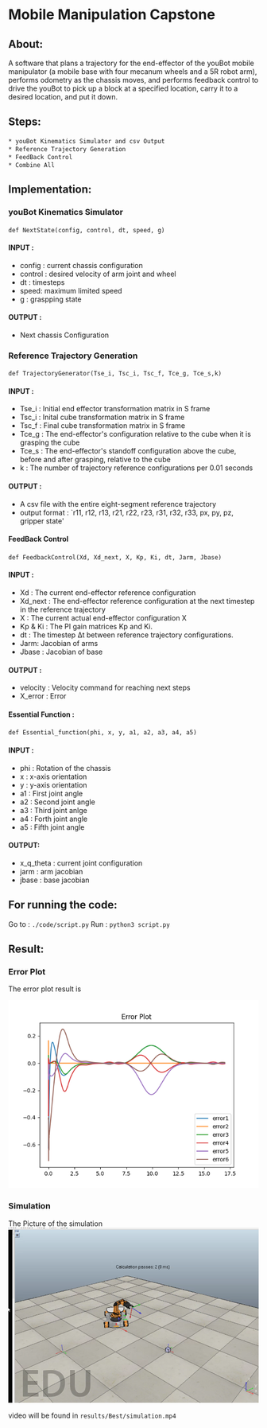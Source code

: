 # Mobile Manipulation Capstone

## About:

A software that plans a trajectory for the end-effector of the youBot mobile manipulator (a mobile base with four mecanum wheels and a 5R robot arm), performs odometry as the chassis moves, and performs feedback control to drive the youBot to pick up a block at a specified location, carry it to a desired location, and put it down.

## Steps:
    * youBot Kinematics Simulator and csv Output
    * Reference Trajectory Generation
    * FeedBack Control
    * Combine All

## Implementation:

### youBot Kinematics Simulator
`def NextState(config, control, dt, speed, g)`

#### INPUT :
 * config : current chassis configuration
 * control : desired velocity of arm joint and wheel
 * dt : timesteps
* speed: maximum limited speed
 * g : graspping state
    
#### OUTPUT : 
* Next chassis Configuration

### Reference Trajectory Generation
`def TrajectoryGenerator(Tse_i, Tsc_i, Tsc_f, Tce_g, Tce_s,k)`

#### INPUT :
* Tse_i : Initial end effector transformation matrix in S frame
* Tsc_i : Inital cube transformation matrix in S frame
* Tsc_f : Final cube transformation matrix in S frame
* Tce_g : The end-effector's configuration relative to the cube when it is grasping the cube
* Tce_s : The end-effector's standoff configuration above the cube, before and after grasping, relative to the cube
* k : The number of trajectory reference configurations per 0.01 seconds

#### OUTPUT :
* A csv file with the entire eight-segment reference trajectory
* output format : `r11, r12, r13, r21, r22, r23, r31, r32, r33, px, py, pz, gripper state'

#### FeedBack Control
`def FeedbackControl(Xd, Xd_next, X, Kp, Ki, dt, Jarm, Jbase)`

#### INPUT :
* Xd : The current end-effector reference configuration
* Xd_next : The end-effector reference configuration at the next timestep in the reference trajectory
* X : The current actual end-effector configuration X
* Kp & Ki : The PI gain matrices Kp and Ki.
* dt : The timestep Δt between reference trajectory configurations.
* Jarm: Jacobian of arms
* Jbase : Jacobian of base

#### OUTPUT :
* velocity : Velocity command for reaching next steps
* X_error : Error 

#### Essential Function :
`def Essential_function(phi, x, y, a1, a2, a3, a4, a5)`
         
#### INPUT :
* phi : Rotation of the chassis
* x : x-axis orientation
* y : y-axis orientation
* a1 : First joint angle
* a2 : Second joint angle
* a3 : Third joint anlge
* a4 : Forth joint angle
* a5 : Fifth joint angle
            
#### OUTPUT: 
* x_q_theta : current joint configuration
* jarm : arm jacobian
* jbase : base jacobian

## For running the code:
Go to : `./code/script.py`
Run : `python3 script.py`

## Result:

### Error Plot
The error plot result is

![errorplot](https://github.com/MarzanShuvo/Mobile-Manipulator-Capstone-Project/blob/main/results/Best/error.png)

### Simulation
The Picture of the simulation 
![Video](https://github.com/MarzanShuvo/Mobile-Manipulator-Capstone-Project/blob/main/results/Best/simulation_.png)

video will be found in
`results/Best/simulation.mp4`
